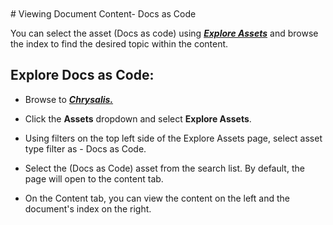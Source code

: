 </br>
</br>
# Viewing Document Content- Docs as Code

You can select the asset (Docs as code) using **_[Explore Assets](/docs/Using-Chrysalis/Assets/Explore-Assets.md)_** and browse the index to find the desired topic within the content.


## Explore Docs as Code:

- Browse to **_[Chrysalis.](https://aka.ms/chrysalis)_** 

- Click the **Assets** dropdown and select **Explore Assets**.

- Using filters on the top left side of the Explore Assets page, select asset type filter as - Docs as Code.

- Select the (Docs as Code) asset from the search list. By default, the page will open to the content tab. 

- On the Content tab, you can view the content on the left and the document's index on the right.

